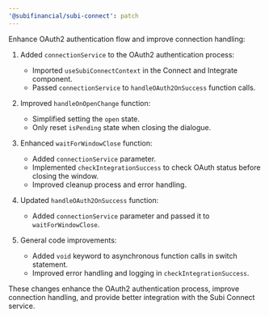 ```yaml
---
'@subifinancial/subi-connect': patch
---
```




Enhance OAuth2 authentication flow and improve connection handling:

1. Added `connectionService` to the OAuth2 authentication process:
   - Imported `useSubiConnectContext` in the Connect and Integrate component.
   - Passed `connectionService` to `handleOAuth2OnSuccess` function calls.

2. Improved `handleOnOpenChange` function:
   - Simplified setting the `open` state.
   - Only reset `isPending` state when closing the dialogue.

3. Enhanced `waitForWindowClose` function:
   - Added `connectionService` parameter.
   - Implemented `checkIntegrationSuccess` to check OAuth status before closing the window.
   - Improved cleanup process and error handling.

4. Updated `handleOAuth2OnSuccess` function:
   - Added `connectionService` parameter and passed it to `waitForWindowClose`.

5. General code improvements:
   - Added `void` keyword to asynchronous function calls in switch statement.
   - Improved error handling and logging in `checkIntegrationSuccess`.

These changes enhance the OAuth2 authentication process, improve connection handling, and provide better integration with the Subi Connect service.
